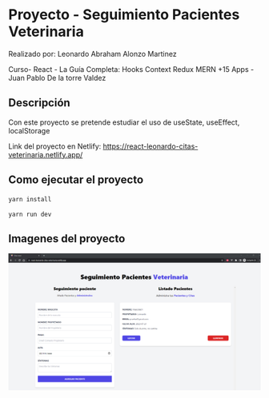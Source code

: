 # Proyecto - Seguimiento Pacientes Veterinaria
Realizado por: Leonardo Abraham Alonzo Martinez

Curso- React - La Guía Completa: Hooks Context Redux MERN +15 Apps - Juan Pablo De la torre Valdez

## Descripción
Con este proyecto se pretende estudiar el uso de useState, useEffect, localStorage

Link del proyecto en Netlify: 
https://react-leonardo-citas-veterinaria.netlify.app/

## Como ejecutar el proyecto
```
yarn install
```
```
yarn run dev
```

## Imagenes del proyecto
![Image text](https://github.com/LeonardoAbraham/react-citas-veterinaria/blob/main/public/pantallaCitas.png)
